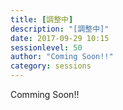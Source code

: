 ```yaml
---
title: [調整中]
description: "[調整中]"
date: 2017-09-29 10:15
sessionlevel: 50
author: "Coming Soon!!"
category: sessions
---
```

Comming Soon!!
